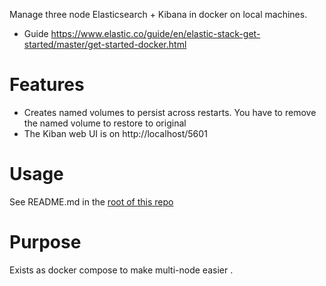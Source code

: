 Manage three node Elasticsearch + Kibana in docker on local machines. 
* Guide https://www.elastic.co/guide/en/elastic-stack-get-started/master/get-started-docker.html

# Features
* Creates named volumes to persist across restarts.  You have to remove the named volume to restore to original
* The Kiban web UI is on http://localhost/5601

# Usage
See README.md in the [root of this repo](../README.md)

# Purpose
Exists as docker compose to make multi-node easier .